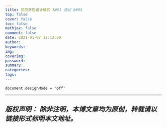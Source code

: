 ```yaml
---
title: 网页开启设计模式 &#91 速记 &#93 
top: false
cover: false
toc: false
mathjax: false
comment: false
date: 2021-01-07 12:13:50
author:
keywords:
img:
coverImg:
password:
summary:
categories:
tags:
---
```


`document.designMode = 'off'`

---
*版权声明：*
*除非注明，本博文章均为原创，转载请以链接形式标明本文地址。*
---